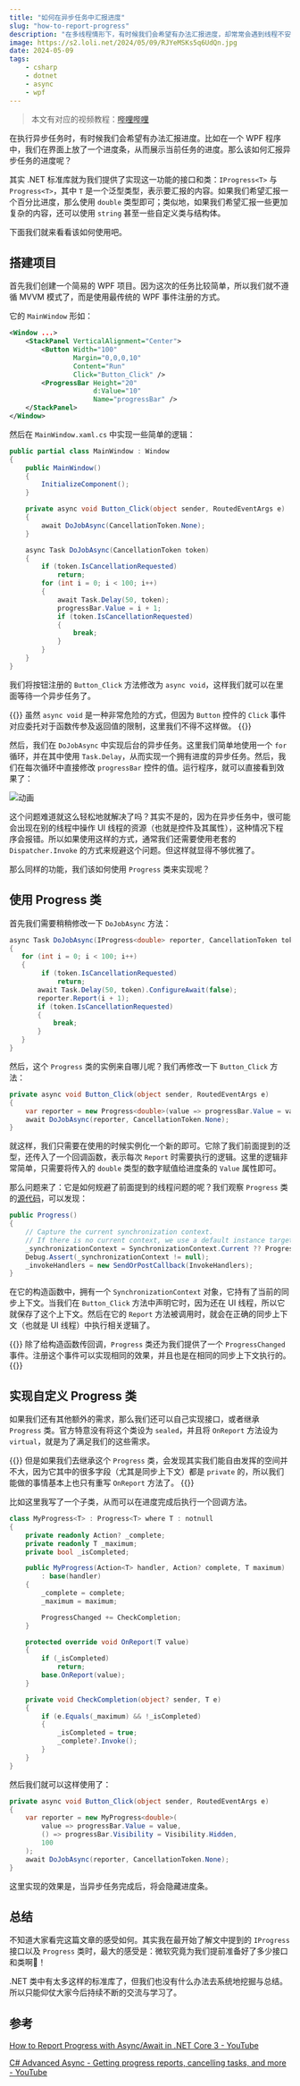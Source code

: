 ```yaml
---
title: "如何在异步任务中汇报进度"
slug: "how-to-report-progress"
description: "在多线程情形下，有时候我们会希望有办法汇报进度，却常常会遇到线程不安全之类的问题。那么官方给出的实践方式是什么呢？"
image: https://s2.loli.net/2024/05/09/RJYeMSKs5q6UdQn.jpg
date: 2024-05-09
tags:
    - csharp
    - dotnet
    - async
    - wpf
---
```


> 本文有对应的视频教程：[哔哩哔哩](https://www.bilibili.com/video/BV1SD421P76s/)

在执行异步任务时，有时候我们会希望有办法汇报进度。比如在一个 WPF 程序中，我们在界面上放了一个进度条，从而展示当前任务的进度。那么该如何汇报异步任务的进度呢？

其实 .NET 标准库就为我们提供了实现这一功能的接口和类：`IProgress<T>` 与 `Progress<T>`，其中 `T` 是一个泛型类型，表示要汇报的内容。如果我们希望汇报一个百分比进度，那么使用 `double` 类型即可；类似地，如果我们希望汇报一些更加复杂的内容，还可以使用 `string` 甚至一些自定义类与结构体。

下面我们就来看看该如何使用吧。

## 搭建项目

首先我们创建一个简易的 WPF 项目。因为这次的任务比较简单，所以我们就不遵循 MVVM 模式了，而是使用最传统的 WPF 事件注册的方式。

它的 `MainWindow` 形如：

```xml
<Window ...>
    <StackPanel VerticalAlignment="Center">
        <Button Width="100"
                Margin="0,0,0,10"
                Content="Run"
                Click="Button_Click" />
        <ProgressBar Height="20"
                     d:Value="10"
                     Name="progressBar" />
    </StackPanel>
</Window>
```

然后在 `MainWindow.xaml.cs` 中实现一些简单的逻辑：

```c#
public partial class MainWindow : Window
{
    public MainWindow()
    {
        InitializeComponent();
    }

    private async void Button_Click(object sender, RoutedEventArgs e)
    {
        await DoJobAsync(CancellationToken.None);
    }

    async Task DoJobAsync(CancellationToken token)
    {
        if (token.IsCancellationRequested)
            return;
        for (int i = 0; i < 100; i++)
        {
            await Task.Delay(50, token);
            progressBar.Value = i + 1;
            if (token.IsCancellationRequested)
            {
                break;
            }
        }
    }
}
```

我们将按钮注册的 `Button_Click` 方法修改为 `async void`，这样我们就可以在里面等待一个异步任务了。

{{<notice info>}}
虽然 `async void` 是一种非常危险的方式，但因为 `Button` 控件的 `Click` 事件对应委托对于函数传参及返回值的限制，这里我们不得不这样做。
{{</notice>}}

然后，我们在 `DoJobAsync` 中实现后台的异步任务。这里我们简单地使用一个 `for` 循环，并在其中使用 `Task.Delay`，从而实现一个拥有进度的异步任务。然后，我们在每次循环中直接修改 `progressBar` 控件的值。运行程序，就可以直接看到效果了：

![动画](https://s2.loli.net/2024/05/09/F6o97PzSaO4kiDc.gif)

这个问题难道就这么轻松地就解决了吗？其实不是的，因为在异步任务中，很可能会出现在别的线程中操作 UI 线程的资源（也就是控件及其属性），这种情况下程序会报错。所以如果使用这样的方式，通常我们还需要使用老套的 `Dispatcher.Invoke` 的方式来规避这个问题。但这样就显得不够优雅了。

那么同样的功能，我们该如何使用 `Progress` 类来实现呢？

## 使用 Progress 类

首先我们需要稍稍修改一下 `DoJobAsync` 方法：

```c#
async Task DoJobAsync(IProgress<double> reporter, CancellationToken token)
{
   for (int i = 0; i < 100; i++)
   {
        if (token.IsCancellationRequested)
            return;
       await Task.Delay(50, token).ConfigureAwait(false);
       reporter.Report(i + 1);
       if (token.IsCancellationRequested)
       {
           break;
       }
   }
}
```

然后，这个 `Progress` 类的实例来自哪儿呢？我们再修改一下 `Button_Click` 方法：

```c#
private async void Button_Click(object sender, RoutedEventArgs e)
{
    var reporter = new Progress<double>(value => progressBar.Value = value);
    await DoJobAsync(reporter, CancellationToken.None);
}
```

就这样，我们只需要在使用的时候实例化一个新的即可。它除了我们前面提到的泛型，还传入了一个回调函数，表示每次 `Report` 时需要执行的逻辑。这里的逻辑非常简单，只需要将传入的 `double` 类型的数字赋值给进度条的 `Value` 属性即可。

那么问题来了：它是如何规避了前面提到的线程问题的呢？我们观察 `Progress` 类的[源代码](https://source.dot.net/#System.Private.CoreLib/src/libraries/System.Private.CoreLib/src/System/Progress.cs,d23df0450d3fd0d6)，可以发现：

```c#
public Progress()
{
    // Capture the current synchronization context.
    // If there is no current context, we use a default instance targeting the ThreadPool.
    _synchronizationContext = SynchronizationContext.Current ?? ProgressStatics.DefaultContext;
    Debug.Assert(_synchronizationContext != null);
    _invokeHandlers = new SendOrPostCallback(InvokeHandlers);
}
```

在它的构造函数中，拥有一个 `SynchronizationContext` 对象，它持有了当前的同步上下文。当我们在 `Button_Click` 方法中声明它时，因为还在 UI 线程，所以它就保存了这个上下文。然后在它的 `Report` 方法被调用时，就会在正确的同步上下文（也就是 UI 线程）中执行相关逻辑了。

{{<notice info>}}
除了给构造函数传回调，`Progress` 类还为我们提供了一个 `ProgressChanged` 事件。注册这个事件可以实现相同的效果，并且也是在相同的同步上下文执行的。
{{</notice>}}

## 实现自定义 Progress 类

如果我们还有其他额外的需求，那么我们还可以自己实现接口，或者继承 `Progress` 类。官方特意没有将这个类设为 `sealed`，并且将 `OnReport` 方法设为 `virtual`，就是为了满足我们的这些需求。

{{<notice note>}}
但是如果我们去继承这个 `Progress` 类，会发现其实我们能自由发挥的空间并不大，因为它其中的很多字段（尤其是同步上下文）都是 `private` 的，所以我们能做的事情基本上也只有重写 `OnReport` 方法了。
{{</notice>}}

比如这里我写了一个子类，从而可以在进度完成后执行一个回调方法。

```c#
class MyProgress<T> : Progress<T> where T : notnull
{
    private readonly Action? _complete;
    private readonly T _maximum;
    private bool _isCompleted;

    public MyProgress(Action<T> handler, Action? complete, T maximum)
        : base(handler)
    {
        _complete = complete;
        _maximum = maximum;

        ProgressChanged += CheckCompletion;
    }

    protected override void OnReport(T value)
    {
        if (_isCompleted)
            return;
        base.OnReport(value);
    }

    private void CheckCompletion(object? sender, T e)
    {
        if (e.Equals(_maximum) && !_isCompleted)
        {
            _isCompleted = true;
            _complete?.Invoke();
        }
    }
}
```

然后我们就可以这样使用了：

``` c#
private async void Button_Click(object sender, RoutedEventArgs e)
{
    var reporter = new MyProgress<double>(
        value => progressBar.Value = value,
        () => progressBar.Visibility = Visibility.Hidden,
        100
    );
    await DoJobAsync(reporter, CancellationToken.None);
}
```

这里实现的效果是，当异步任务完成后，将会隐藏进度条。

## 总结

不知道大家看完这篇文章的感受如何。其实我在最开始了解文中提到的 `IProgress` 接口以及 `Progress` 类时，最大的感受是：微软究竟为我们提前准备好了多少接口和类啊🤣！

.NET 类中有太多这样的标准库了，但我们也没有什么办法去系统地挖掘与总结。所以只能仰仗大家今后持续不断的交流与学习了。

## 参考

[How to Report Progress with Async/Await in .NET Core 3 - YouTube](https://www.youtube.com/watch?v=zQMNFEz5IVU)

[C# Advanced Async - Getting progress reports, cancelling tasks, and more - YouTube](https://www.youtube.com/watch?v=ZTKGRJy5P2M)
